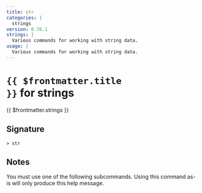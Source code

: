 ```yaml
---
title: str
categories: |
  strings
version: 0.76.1
strings: |
  Various commands for working with string data.
usage: |
  Various commands for working with string data.
---
```


# <code>{{ $frontmatter.title }}</code> for strings

<div class='command-title'>{{ $frontmatter.strings }}</div>

## Signature

```> str ```

## Notes
You must use one of the following subcommands. Using this command as-is will only produce this help message.